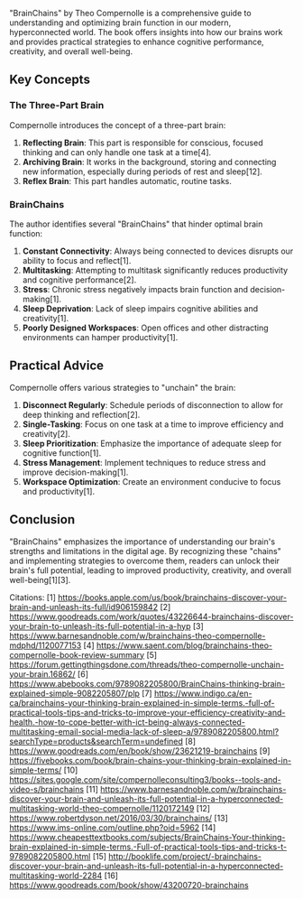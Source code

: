 "BrainChains" by Theo Compernolle is a comprehensive guide to understanding and optimizing brain function in our modern, hyperconnected world. The book offers insights into how our brains work and provides practical strategies to enhance cognitive performance, creativity, and overall well-being.

## Key Concepts

### The Three-Part Brain

Compernolle introduces the concept of a three-part brain:

1. **Reflecting Brain**: This part is responsible for conscious, focused thinking and can only handle one task at a time[4].
2. **Archiving Brain**: It works in the background, storing and connecting new information, especially during periods of rest and sleep[12].
3. **Reflex Brain**: This part handles automatic, routine tasks.

### BrainChains

The author identifies several "BrainChains" that hinder optimal brain function:

1. **Constant Connectivity**: Always being connected to devices disrupts our ability to focus and reflect[1].
2. **Multitasking**: Attempting to multitask significantly reduces productivity and cognitive performance[2].
3. **Stress**: Chronic stress negatively impacts brain function and decision-making[1].
4. **Sleep Deprivation**: Lack of sleep impairs cognitive abilities and creativity[1].
5. **Poorly Designed Workspaces**: Open offices and other distracting environments can hamper productivity[1].

## Practical Advice

Compernolle offers various strategies to "unchain" the brain:

1. **Disconnect Regularly**: Schedule periods of disconnection to allow for deep thinking and reflection[2].
2. **Single-Tasking**: Focus on one task at a time to improve efficiency and creativity[2].
3. **Sleep Prioritization**: Emphasize the importance of adequate sleep for cognitive function[1].
4. **Stress Management**: Implement techniques to reduce stress and improve decision-making[1].
5. **Workspace Optimization**: Create an environment conducive to focus and productivity[1].

## Conclusion

"BrainChains" emphasizes the importance of understanding our brain's strengths and limitations in the digital age. By recognizing these "chains" and implementing strategies to overcome them, readers can unlock their brain's full potential, leading to improved productivity, creativity, and overall well-being[1][3].

Citations:
[1] https://books.apple.com/us/book/brainchains-discover-your-brain-and-unleash-its-full/id906159842
[2] https://www.goodreads.com/work/quotes/43226644-brainchains-discover-your-brain-to-unleash-its-full-potential-in-a-hyp
[3] https://www.barnesandnoble.com/w/brainchains-theo-compernolle-mdphd/1120077153
[4] https://www.saent.com/blog/brainchains-theo-compernolle-book-review-summary
[5] https://forum.gettingthingsdone.com/threads/theo-compernolle-unchain-your-brain.16862/
[6] https://www.abebooks.com/9789082205800/BrainChains-thinking-brain-explained-simple-9082205807/plp
[7] https://www.indigo.ca/en-ca/brainchains-your-thinking-brain-explained-in-simple-terms.-full-of-practical-tools-tips-and-tricks-to-improve-your-efficiency-creativity-and-health.-how-to-cope-better-with-ict-being-always-connected-multitasking-email-social-media-lack-of-sleep-a/9789082205800.html?searchType=products&searchTerm=undefined
[8] https://www.goodreads.com/en/book/show/23621219-brainchains
[9] https://fivebooks.com/book/brain-chains-your-thinking-brain-explained-in-simple-terms/
[10] https://sites.google.com/site/compernolleconsulting3/books--tools-and-video-s/brainchains
[11] https://www.barnesandnoble.com/w/brainchains-discover-your-brain-and-unleash-its-full-potential-in-a-hyperconnected-multitasking-world-theo-compernolle/1120172149
[12] https://www.robertdyson.net/2016/03/30/brainchains/
[13] https://www.ims-online.com/outline.php?oid=5962
[14] https://www.cheapesttextbooks.com/subjects/BrainChains-Your-thinking-brain-explained-in-simple-terms.-Full-of-practical-tools-tips-and-tricks-t-9789082205800.html
[15] http://booklife.com/project/-brainchains-discover-your-brain-and-unleash-its-full-potential-in-a-hyperconnected-multitasking-world-2284
[16] https://www.goodreads.com/book/show/43200720-brainchains
